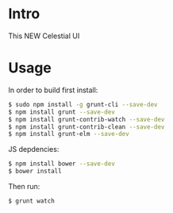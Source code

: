 # Intro
This NEW Celestial UI

# Usage
In order to build first install:

```bash
$ sudo npm install -g grunt-cli --save-dev
$ npm install grunt --save-dev
$ npm install grunt-contrib-watch --save-dev
$ npm install grunt-contrib-clean --save-dev
$ npm install grunt-elm --save-dev
```

JS depdencies:

```bash
$ npm install bower --save-dev
$ bower install
```
Then run:

```bash
$ grunt watch
```


